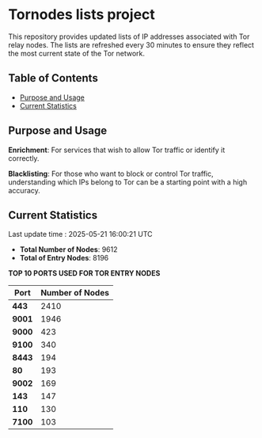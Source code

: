 # Tornodes lists project

This repository provides updated lists of IP addresses associated with Tor relay nodes. The lists are refreshed every 30 minutes to ensure they reflect the most current state of the Tor network.

## Table of Contents

- [Purpose and Usage](#purpose-and-usage)
- [Current Statistics](#current-statistics)


## Purpose and Usage

**Enrichment**: For services that wish to allow Tor traffic or identify it correctly.

**Blacklisting**: For those who want to block or control Tor traffic, understanding which IPs belong to Tor can be a starting point with a high accuracy.

## Current Statistics

Last update time : 2025-05-21 16:00:21 UTC

- **Total Number of Nodes**: 9612
- **Total of Entry Nodes**: 8196

**TOP 10 PORTS USED FOR TOR ENTRY NODES**

| **Port** | **Number of Nodes** |
|------|-----------------|
| **443**   | 2410  |
| **9001**   | 1946  |
| **9000**   | 423  |
| **9100**   | 340  |
| **8443**   | 194  |
| **80**   | 193  |
| **9002**   | 169  |
| **143**   | 147  |
| **110**   | 130  |
| **7100**   | 103  |

